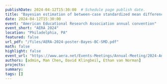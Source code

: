 ```yaml
---
publishDate: 2024-04-12T15:30:00  # Schedule page publish date.
title: "Bayesian estimation of between-case standardized mean differences: A simulation study"
date: 2024-04-12T15:30:00
event: "American Educational Research Association annual convention"
event_short: "AERA 2024"
location: "Philadelphia, PA"
featured: false
url_pdf: "/files/AERA-2024-poster-Bayes-BC-SMD.pdf"
math: false
highlight: false
event_url: "https://www.aera.net/Events-Meetings/Annual-Meeting/2024-Annual-Meeting"
authors: [admin, Man Chen, David Klingbeil, Ethan van Norman]
projects: 
summary: 
tags: []
---
```

